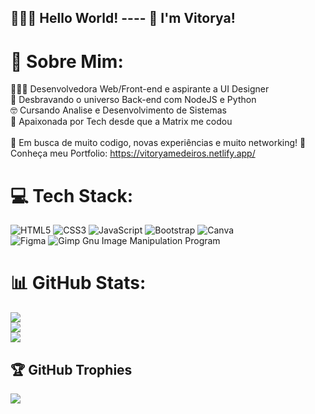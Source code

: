 ## 🖖🏻👾 Hello World!  ---- 🦀 I'm Vitorya! 

# 💫 Sobre Mim:
👩🏻‍💻 Desenvolvedora Web/Front-end e aspirante a UI Designer <br>
🐍 Desbravando o universo Back-end com NodeJS e Python <br>
🤓 Cursando Analise e Desenvolvimento de Sistemas <br>
💌 Apaixonada por Tech desde que a Matrix me codou <br><br>
📌 Em busca de muito codigo, novas experiências e muito networking!
💼 Conheça meu Portfolio: https://vitoryamedeiros.netlify.app/

# 💻 Tech Stack:
![HTML5](https://img.shields.io/badge/html5-%23E34F26.svg?style=for-the-badge&logo=html5&logoColor=white) 
![CSS3](https://img.shields.io/badge/css3-%231572B6.svg?style=for-the-badge&logo=css3&logoColor=white) 
![JavaScript](https://img.shields.io/badge/javascript-%23323330.svg?style=for-the-badge&logo=javascript&logoColor=%23F7DF1E) 
![Bootstrap](https://img.shields.io/badge/bootstrap-%563d7c.svg?style=for-the-badge&logo=bootstrap&logoColor=white) 
![Canva](https://img.shields.io/badge/Canva-%2300C4CC.svg?style=for-the-badge&logo=Canva&logoColor=white) 	
![Figma](https://img.shields.io/badge/figma-%23F24E1E.svg?style=for-the-badge&logo=figma&logoColor=white) 
![Gimp Gnu Image Manipulation Program](https://img.shields.io/badge/Gimp-657D8B?style=for-the-badge&logo=gimp&logoColor=FFFFFF)

# 📊 GitHub Stats:
![](https://github-readme-stats.vercel.app/api/top-langs/?username=vitoryamedeiros&theme=midnight-purple&hide_border=false&include_all_commits=false&count_private=false&layout=compact)<br/>
![](https://github-readme-stats.vercel.app/api?username=vitoryamedeiros&theme=midnight-purple&hide_border=false&include_all_commits=false&count_private=false)<br/>
![](https://github-readme-streak-stats.herokuapp.com/?user=vitoryamedeiros&theme=midnight-purple&hide_border=false)<br/>

## 🏆 GitHub Trophies
![](https://github-profile-trophy.vercel.app/?username=vitoryamedeiros&theme=gitdimmed&no-frame=false&no-bg=true&margin-w=4)

<!-- Proudly created with GPRM ( https://gprm.itsvg.in ) -->
